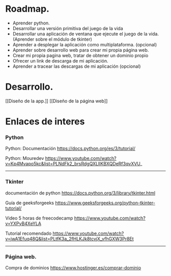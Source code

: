# Roadmap.

+ Aprender python.
+ Desarrollar una versión primitiva del juego de la vida
+ Desarrollar una aplicación de ventana que ejecute el juego de la vida. (Aprender sobre el módulo de tkinter)
+ Aprender a desplegar la aplicación como multiplataforma. (opcional)
+ Aprender sobre desarrollo web para crear mi propia página web.
+ Crear mi propia pagina web, tratar de obtener un dominio propio
+ Ofrecer un link de descarga de mi aplicación.
+ Aprender a tracear las descargas de mi aplicación (opcional)
# Desarrollo.
[[Diseño de la app.]]
[[Diseño de la página web]]

# Enlaces de interes
### Python
Python: Documentación
https://docs.python.org/es/3/tutorial/

Python: Mouredev
https://www.youtube.com/watch?v=Kp4Mvapo5kc&list=PLNdFk2_brsRdgQXLIlKBXQDeRf3qvXVU_

___
### Tkinter
documentación de python
https://docs.python.org/3/library/tkinter.html

Guía de geeksforgeeks
https://www.geeksforgeeks.org/python-tkinter-tutorial/

Video 5 horas de freecodecamp
https://www.youtube.com/watch?v=YXPyB4XeYLA

Tutorial recomendado
https://www.youtube.com/watch?v=jwA1Efuq48Q&list=PLtfK3a_2fHLKJk8tcvjX_vfhGXW3Pr8Et

___
### Página web.
Compra de dominios
https://www.hostinger.es/comprar-dominio

